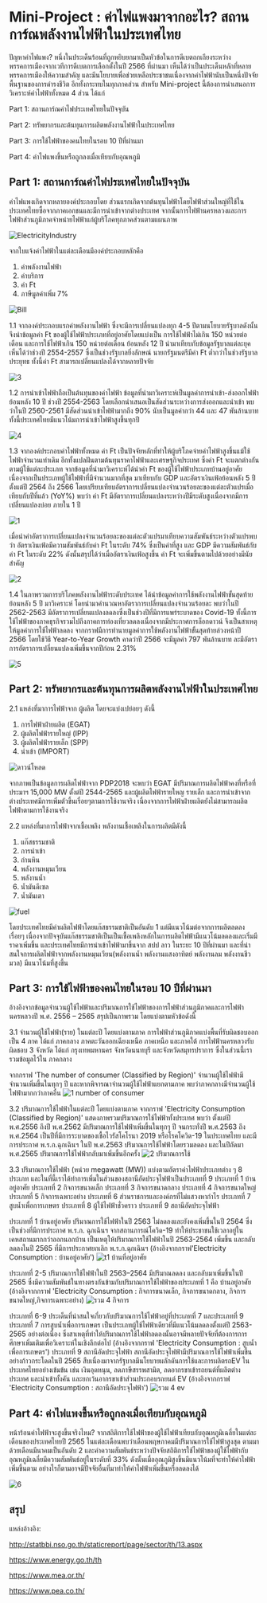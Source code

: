 # Mini-Project : ค่าไฟแพงมาจากอะไร? สถานการ์ณพลังงานไฟฟ้าในประเทศไทย
  ปัญหาค่าไฟแพง? หนึ่งในประเด็นร้อนที่ถูกหยิบยกมาเป็นหัวข้อในการดีเบตถกเถียงระหว่างพรรคการเมืองจากเวทีการดีเบตการเลือกตั้งในปี 2566 ที่ผ่านมา เห็นได้ว่าเป็นประเด็นหลักที่หลายพรรคการเมืองให้ความสำคัญ และมีนโยบายเพื่อช่วยเหลือประชาชนเนื่องจากค่าไฟฟ้านับเป็นหนึ่งปัจจัยพื้นฐานของการดำรงชีวิต อีกทั้งกระทบในทุกภาคส่วน สำหรับ Mini-project นี้ต้องการนำเสนอการวิเคราะห์ค่าไฟฟ้าทั้งหมด 4 ส่วน ได้แก่
  
Part 1: สถานการ์ณค่าไฟประเทศไทยในปัจจุบัน

Part 2: ทรัพยากรและต้นทุนการผลิตพลังงานไฟฟ้าในประเทศไทย

Part 3: การใช้ไฟฟ้าของคนไทยในรอบ 10 ปีที่ผ่านมา

Part 4: ค่าไฟแพงขึ้นหรือถูกลงเมื่อเทียบกับอุณหภูมิ

## Part 1: สถานการ์ณค่าไฟประเทศไทยในปัจจุบัน
ค่าไฟแพงเกิดจากหลายองค์ประกอบโดย ส่วนแรกเกิดจากต้นทุนไฟฟ้าโดยไฟฟ้าส่วนใหญ่ที่ใช้ในประเทศไทยซื้อจากภาคเอกชนและมีการนำเข้าจากต่างประเทศ จากนั้นการไฟฟ้านครหลวงและการไฟฟ้าส่วนภูมิภาคจำหน่ายไฟฟ้าแก่ผู้บริโภคทุกภาคส่วนตามแผนภาพ

![ElectricityIndustry](https://github.com/kkengg/Pikachu-Project/assets/136548931/4ca03b5d-0bd7-4072-85fa-2849d7313f99)

จากใบแจ้งค่าไฟฟ้าในแต่ละเดือนมีองค์ประกอบหลักคือ
1.	ค่าพลังงานไฟฟ้า
2.	ค่าบริการ
3.	ค่า Ft
4.	ภาษีมูลค่าเพิ่ม 7%

   ![ฺBill](https://github.com/kkengg/Pikachu-Project/assets/136548931/65feb526-0265-426e-996d-542c91d3d721)

1.1 จากองค์ประกอบแรกค่าพลังงานไฟฟ้า ซึ่งจะมีการเปลี่ยนแปลงทุก 4-5 ปีตามนโยบายรัฐบาลดังนั้นจึงนำข้อมูลค่า Ft ของผู้ใช้ไฟฟ้าประเภทที่อยู่อาศัยโดยแบ่งเป็น การใช้ไฟฟ้าไม่เกิน 150 หน่วยต่อเดือน และการใช้ไฟฟ้าเกิน 150 หน่วยต่อเดือน ย้อนหลัง 12 ปี นำมาเทียบกับข้อมูลรัฐบาลแต่ละยุค เห็นได้ว่าช่วงปี 2554-2557 ซึ่งเป็นช่วงรัฐบาลยิ่งลักษณ์ นายกรัฐมนตรีมีค่า Ft ต่ำกว่าในช่วงรัฐบาลประยุทธ ทั้งนี้ค่า Ft สามารถเปลี่ยนแปลงได้จากหลายปัจจัย

![3](https://github.com/kkengg/Pikachu-Project/assets/136548931/db7518a1-f8cc-43f6-b1ac-53a1b200c28f)

1.2 การนำเข้าไฟฟ้าถือเป็นต้นทุนของค่าไฟฟ้า ข้อมูลที่นำมาวิเคราะห์เป็นมูลค่าการนำเข้า-ส่งออกไฟฟ้าย้อนหลัง 10 ปี ช่วงปี 2554-2563 โดยเลือกนำเสนอเป็นสัดส่วนระหว่างการส่งออกและนำเข้า พบว่าในปี 2560-2561 มีสัดส่วนนำเข้าไฟฟ้ามากถึง 90% นับเป็นมูลค่ากว่า 44 และ 47 พันล้านบาท ทั้งนี้ประเทศไทยมีแนวโน้มการนำเข้าไฟฟ้าสูงขึ้นทุกปี

![4](https://github.com/kkengg/Pikachu-Project/assets/136548931/5f717956-11b2-4e30-a5b5-8ea5a63a2cf7)

1.3 จากองค์ประกอบค่าไฟฟ้าทั้งหมด ค่า Ft เป็นปัจจัยหลักที่ทำให้ผู้บริโภคจ่ายค่าไฟฟ้าสูงขึ้นแม้ใช้ไฟฟ้าจำนวนเท่าเดิม อีกทั้งแปลฝันตามต้นทุนราคาไฟฟ้าและเศรษฐกิจประเทศ ซึ่งค่า Ft จะแตกต่างกันตามผู้ใช้แต่ละประเภท จากข้อมูลที่นำมาวิเคราะห์ได้นำค่า Ft ของผู้ใช้ไฟฟ้าประเภทบ้านอยู่อาศัย เนื่องจากเป็นประเภทผู้ใช้ไฟฟ้าที่มีจำนวนมากที่สุด มาเทียบกับ GDP และอัตราเงินเฟ้อย้อนหลัง 5 ปี ตั้งแต่ปี 2564 ถึง 2566 โดยเปรียบเทียบอัตราการเปลี่ยนแปลงจำนวนร้อยละของแต่ละตัวแปรเมื่อเทียบกับปีที่แล้ว (YoY%) พบว่า ค่า Ft มีอัตราการเปลี่ยนแปลงระหว่างปีมีระดับสูงเนื่องจากมีการเปลี่ยนแปลงบ่อย ภายใน 1 ปี

![1](https://github.com/kkengg/Pikachu-Project/assets/136548931/32e9239d-9f1e-489c-856f-974db5d5d2fb)

เมื่อนำค่าอัตราการเปลี่ยนแปลงจำนวนร้อยละของแต่ละตัวแปรมาเทียบความสัมพันธ์ระหว่างตัวแปรพบว่า อัตราเงินเฟ้อมีความสัมพันธ์กับค่า Ft ในระดับ 74% ซึ่งเป็นค่าที่สูง และ GDP มีความสัมพันธ์กับค่า Ft ในระดับ 22% ดังนั้นสรุปได้ว่าเมื่ออัตราเงินเฟ้อสูงขึ้น ค่า Ft จะเพิ่มขึ้นตามไปด้วยอย่างมีนัยสำคัญ

![2](https://github.com/kkengg/Pikachu-Project/assets/136548931/42ab781b-c270-43b8-8714-f6e7512bdec3)

1.4 ในภาพรวมการบริโภคพลังงานไฟฟ้าระดับประเทศ ได้นำข้อมูลค่าการใช้พลังงานไฟฟ้าขั้นสุดท้ายย้อนหลัง 5 ปี มาวิเคราะห์ โดยนำมาคำนวณหาอัตราการเปลี่ยนแปลงจำนวนร้อยละ พบว่าในปี 2562-2563 มีอัตราการเปลี่ยนแปลงลดลงซึ่งเป็นช่วงปีที่มีการแพร่ระบาดของ Covid-19 ทั้งนี้การใช้ไฟฟ้าของภาคธุรกิจรวมไปถึงภาคการท่องเที่ยวลดลงเนื่องจากมีประกาศการล็อกดาวน์ จึงเป็นสาเหตุให้มูลค่าการใช้ไฟฟ้าลดลง จากกราฟมีการทำนายมูลค่าการใช้พลังงานไฟฟ้าขั้นสุดท้ายล่วงหน้าปี 2566 โดยใช้วิธี Year-to-Year Growth คาดว่าปี 2566 จะมีมูลค่า 797 พันล้านบาท ละมีอัตราการอัตราการเปลี่ยนแปลงเพิ่มขึ้นจากปีก่อน 2.31%

![5](https://github.com/kkengg/Pikachu-Project/assets/136548931/db03d915-9fb2-4550-8367-ff7a1b503aa1)

## Part 2: ทรัพยากรและต้นทุนการผลิตพลังงานไฟฟ้าในประเทศไทย
2.1 แหล่งที่มาการไฟฟ้าจาก ผู้ผลิต โดยจะแบ่งเปย่อยๆ ดังนี้
 1. การไฟฟ้าฝ่ายผลิต (EGAT)
 2. ผู้ผลิตไฟฟ้ารายใหญ่ (IPP)
 3. ผู้ผลิตไฟฟ้ารายเล็ก (SPP)
 4. นำเข้า (IMPORT)

![ดาวน์โหลด](https://github.com/kkengg/Pikachu-Project/assets/123485982/c1297f67-5563-4c4f-8a65-c08c17520840)

จากภาพเป็นข้อมูลการผลิตไฟฟ้าจาก PDP2018 จะพบว่า EGAT มีปริมาณการผลิตไฟฟ้าคงที่หรือที่ประมาฯ 15,000 MW ตั้งต่ปี 2544-2565 และผู้ผลิตไฟฟ้ารายใหญ รายเล็ก และการนำเข้าจากต่างประเทศมีการเพิ่มตัวขึ้นเรื่อยๆตามการใช้งานจริง เนื่องจากการไฟฟ้าฝ่ายผลิตยังไม่สามารถผลิตไฟฟ้าตามการใช้งานจริง
  
2.2 แหล่งที่มาการไฟฟ้าจากเชื้อเพลิง 
พลังงานเชื้อเพลิงในการผลิตมีดังนี้
1. แก๊สธรรมชาติ
2. การนำเข้า
3. ถ่านหิน
4. พลังงานหมุนเวียน
5. พลังานน้ำ
6. น้ำมันดีเซล
7. น้ำมันเตา
   
![fuel](https://github.com/kkengg/Pikachu-Project/assets/123485982/bfd215f2-8a09-4480-8491-2d49e9750c59)


โดยประเทศไทยมีค่าผลิตไฟฟ้าโดยแก๊สธรรมชาติเป็นอันดับ 1 แต่มีแนวโน้มต่อจากการผลิตลดลงเรื่อยๆ เนื่องจากปัจจุบันแก๊สธรรมชาติเป็นเป็นเชื้อเพลิงหลักในการผลิตไฟฟ้ามีแนวโน้มลดลงและเริ่มมีราคาเพิ่มขึ้น และประเทศไทยมีการนำเข้าไฟฟ้ามาขึ้นจาก สปป ลาว ในระยะ 10 ปีที่ผ่านมา และที่น่าสนใจการผลิตไฟฟ้าจากพลังงานหมุนเวียน(พลังงานน้ำ พลังงานแสงอาทิตย์ พลังงานลม พลังงานชีวมวล) มีแนวโน้มที่สูงขึ้น

## Part 3: การใช้ไฟฟ้าของคนไทยในรอบ 10 ปีที่ผ่านมา
อ้างอิงจากข้อมูลจำนวนผู้ใช้ไฟฟ้าและปริมาณการใช้ไฟฟ้าของการไฟฟ้าส่วนภูมิภาคและการไฟฟ้านครหลวงปี พ.ศ. 2556 – 2565 สรุปเป็นภาพรวม โดยแบ่งตามหัวข้อดังนี้

3.1 จำนวนผู้ใช้ไฟฟ้า(ราย) ในแต่ละปี โดยแบ่งตามภาค 
  การไฟฟ้าส่วนภูมิภาคแบ่งพื้นที่รับผิดชอบออกเป็น 4 ภาค ได้แก่ ภาคกลาง ภาคตะวันออกเฉียงเหนือ ภาคเหนือ และภาคใต้
  การไฟฟ้านครหลวงรับผิดชอบ 3 จังหวัด ได้แก่ กรุงเทพมหานคร จังหวัดนนทบุรี และจังหวัดสมุทรปราการ ซึ่งในส่วนนี้เรารวมข้อมูลไว้ใน ภาคกลาง

  จากกราฟ 'The number of consumer (Classified by Region)' จำนวนผู้ใช้ไฟฟ้ามีจำนวนเพิ่มขึ้นในทุกๆ ปี และหากพิจารณาจำนวนผู้ใช้ไฟฟ้าแยกตามภาค พบว่าภาคกลางมีจำนวนผู้ใช้ไฟฟ้ามากกว่าภาคอื่น
![1 number of consumer](https://github.com/kkengg/Pikachu-Project/assets/123286529/0e12384c-f984-4d1a-99e9-9345eb4149c8)

3.2 ปริมาณการใช้ไฟฟ้าในแต่ละปี โดยแบ่งตามภาค
  จากกราฟ 'Electricity Consumption (Classified by Region)' แสดงภาพรวมปริมาณการใช้ไฟฟ้าทั้งประเทศ พบว่า ตั้งแต่ปี พ.ศ.2556 ถึงปี พ.ศ.2562 มีปริมาณการใช้ไฟฟ้าเพิ่มขึ้นในทุกๆ ปี จนกระทั่งปี พ.ศ.2563 ถึง พ.ศ.2564 เป็นปีที่มีการระบาดของเชื้อไวรัสโคโรนา 2019 หรือโรคโควิด-19 ในประเทศไทย และมีการประกาศ พ.ร.ก.ฉุกเฉินฯ ในปี พ.ศ.2563 ปริมาณการใช้ไฟฟ้าโดยรวมลดลง และในปีถัดมา พ.ศ.2565 ปริมาณการใช้ไฟฟ้ากลับมาเพิ่มขึ้นอีกครั้ง
![2 ปริมาณการใช้](https://github.com/kkengg/Pikachu-Project/assets/123286529/1db65e67-2a9a-4bf1-85d8-06021fb0397e)

3.3 ปริมาณการใช้ไฟฟ้า (หน่วย megawatt (MW)) แบ่งตามอัตราค่าไฟฟ้าประเภทต่าง ๆ 8 ประเภท และในที่นี้เราได้ทำการเพิ่มในส่วนของสถานีอัดประจุไฟฟ้าเป็นประเภทที่ 9
ประเภทที่ 1 บ้านอยู่อาศัย
ประเภทที่ 2 กิจการขนาดเล็ก
ประเภทที่ 3 กิจการขนาดกลาง
ประเภทที่ 4 กิจการขนาดใหญ่
ประเภทที่ 5 กิจการเฉพาะอย่าง
ประเภทที่ 6 ส่วนราชการและองค์กรที่ไม่แสวงหากำไร
ประเภทที่ 7 สูบน้ำเพื่อการเกษตร
ประเภทที่ 8 ผู้ใช้ไฟฟ้าชั่วคราว
ประเภทที่ 9 สถานีอัดประจุไฟฟ้า

ประเภทที่ 1 บ้านอยู่อาศัย
  ปริมาณการใช้ไฟฟ้าในปี 2563 ไม่ลดลงและยังคงเพิ่มขึ้นในปี 2564 ซึ่งเป็นช่วงที่มีการประกาศ พ.ร.ก. ฉุกเฉินฯ จากสถานการณ์โควิด-19 ทำให้ประชาชนใช้เวลาอยู่ในเคหสถานมากกว่าออกนอกบ้าน เป็นเหตุให้ปริมาณการใช้ไฟฟ้าในปี 2563-2564 เพิ่มขึ้น และกลับลดลงในปี 2565 ที่มีการประกาศยกเลิก พ.ร.ก.ฉุกเฉินฯ 
(อ้างอิงจากกราฟ'Electricity Consumption : บ้านอยู่อาศัย')
![t1 บ้านที่อยู่อาศัย](https://github.com/kkengg/Pikachu-Project/assets/123286529/2b75547f-5787-4f73-87ab-1b1319dfff96)

ประเภทที่ 2-5
  ปริมาณการใช้ไฟฟ้าในปี 2563–2564 มีปริมาณลดลง และกลับมาเพิ่มขึ้นในปี 2565 ซึ่งมีความสัมพันธ์ในทางตรงกันข้ามกับปริมาณการใช้ไฟฟ้าของประเภทที่ 1 คือ บ้านอยู่อาศัย 
(อ้างอิงจากกราฟ 'Electricity Consumption : กิจการขนาดเล็ก, กิจการขนาดกลาง, กิจการขนาดใหญ่,กิจการเฉพาะอย่าง)
![รวม 4 กิจการ](https://github.com/kkengg/Pikachu-Project/assets/123286529/62ad9e9d-6bd7-4a00-a754-2e86ffbe559b)

ประเภทที่ 6-9
  ประเด็นที่น่าสนใจเกี่ยวกับปริมาณการใช้ไฟฟ้าอยู่ที่ประเภทที่ 7 และประเภทที่ 9
  ประเภทที่ 7 การสูบน้ำเพื่อการเกษตร เป็นประเภทผู้ใช้ไฟฟ้าเดียวที่มีแนวโน้มลดลงตั้งแต่ปี 2563-2565 อย่างต่อเนื่อง ซึ่งสาเหตุที่ทำให้ปริมาณการใช้ไฟฟ้าลดลงนั้นอาจมีหลายปัจจัยที่ต้องการการศึกษาเพิ่มเติมเพื่อวิเคราะห์ในเชิงลึกต่อไป
(อ้างอิงจากกราฟ 'Electricity Consumption : สูบน้ำเพื่อการเกษตร')
  ประเภทที่ 9 สถานีอัดประจุไฟฟ้า สถานีอัดประจุไฟฟ้ามีปริมาณการใช้ไฟฟ้าเพิ่มขึ้นอย่างก้าวกระโดดในปี 2565 สืบเนื่องมาจากรัฐบาลมีนโยบายผลักดันการใช้และการผลิตรถEV ในประเทศไทยอย่างเข้มข้น เช่น เงินอุดหนุน, ลดภาษีสรรพสามิต, ลดอากรขาเข้ารถยนต์ที่ผลิตต่างประเทศ และนำเข้าทั้งคัน และยกเว้นอากรขาเข้าส่วนประกอบรถยนต์ EV 
(อ้างอิงจากกราฟ 'Electricity Consumption : สถานีอัดประจุไฟฟ้า')
![รวม 4 ev](https://github.com/kkengg/Pikachu-Project/assets/123286529/1835b9db-7526-47f5-bb64-69263d50e95b)


## Part 4: ค่าไฟแพงขึ้นหรือถูกลงเมื่อเทียบกับอุณหภูมิ

หน้าร้อนค่าไฟฟ้าจะสูงขึ้นจริงไหม? จากสถิติการใช้ไฟฟ้าของผู้ใช้ไฟฟ้าเทียบกับอุณหภูมิเฉลี่ยในแต่ละเดือนของประเทศไทยปี 2565 ในแต่ละเดือนพบว่าเดือนพฤษภาคมมีปริมาณการใช้ไฟฟ้าสูงสุด ตามมาด้วยเดือนมีนาคมเป็นอันดับ 2 และค่าความสัมพันธ์ระหว่างปัจจัยสถิติการใช้ไฟฟ้าของผู้ใช้ไฟฟ้ากับอุณหภูมิเฉลี่ยมีความสัมพันธ์อยู่ในระดับที่ 33% ดังนั้นเมื่ออุณภูมิสูงขึ้นมีแนวโน้มที่จะทำให้ค่าไฟฟ้าเพิ่มขึ้นตาม อย่างไรก็ตามอาจมีปัจจัยอื่นที่มาทำให้ค่าไฟฟ้าเพิ่มขึ้นหรือลดลงได้

![6](https://github.com/kkengg/Pikachu-Project/assets/136548931/1886b431-9429-4283-8940-1c2ec2883b98)

## สรุป

แหล่งอ้างอิง:

http://statbbi.nso.go.th/staticreport/page/sector/th/13.aspx

https://www.energy.go.th/th

https://www.mea.or.th/

https://www.pea.co.th/
